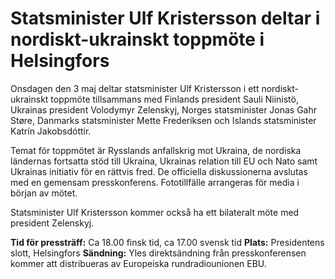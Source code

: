 # Statsminister Ulf Kristersson deltar i nordiskt-ukrainskt toppmöte i Helsingfors

Onsdagen den 3 maj deltar statsminister Ulf Kristersson i ett nordiskt-ukrainskt toppmöte tillsammans med Finlands president Sauli Niinistö, Ukrainas president Volodymyr Zelenskyj, Norges statsminister Jonas Gahr Støre, Danmarks statsminister Mette Frederiksen och Islands statsminister Katrín Jakobsdóttir.

Temat för toppmötet är Rysslands anfallskrig mot Ukraina, de nordiska ländernas fortsatta stöd till Ukraina, Ukrainas relation till EU och Nato samt Ukrainas initiativ för en rättvis fred. De officiella diskussionerna avslutas med en gemensam presskonferens. Fototillfälle arrangeras för media i början av mötet.

Statsminister Ulf Kristersson kommer också ha ett bilateralt möte med president Zelenskyj.

**Tid för pressträff:** Ca 18.00 finsk tid, ca 17.00 svensk tid
**Plats:** Presidentens slott, Helsingfors
**Sändning:** Yles direktsändning från presskonferensen kommer att distribueras av Europeiska rundradiounionen EBU.
